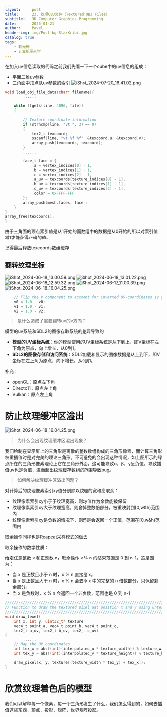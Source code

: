 ```yaml
---
layout:     post
title:      23. 纹理OBJ文件（Textured OBJ Files）
subtitle:   3D Computer Graphics Programming
date:       2025-01-21
author:     Pavel
header-img: img/Post-bg-StarKribi.jpg
catalog: true
tags:
    - 软光栅
    - 计算机图形学
---
```


在加入uv信息读取的代码之前我们先看一下一个cube中的uv信息的组成：

- 平面二维uv参数
- 三角面中顶点队uv参数的索引
![iShot_2024-07-20_16.41.02.png](https://pavelblog-images-1333471781.cos.ap-shanghai.myqcloud.com/undefined20250121184637807.png?imageSlim)

```c
void load_obj_file_data(char* filename){
		......

    while (fgets(line, 4096, file))
    {
		    ......
        // Texture coordinate information
        if (strncmp(line, "vt ", 3) == 0)
        {
            tex2_t texcoord;
            sscanf(line, "vt %f %f", &texcoord.u, &texcoord.v);
            array_push(texcoords, texcoord);
        }
        ......

        face_t face = {
            .a = vertex_indices[0] - 1,
            .b = vertex_indices[1] - 1,
            .c = vertex_indices[2] - 1,
            .a_uv = texcoords[texture_indices[0] - 1],
            .b_uv = texcoords[texture_indices[1] - 1],
            .c_uv = texcoords[texture_indices[2] - 1],
            .color = 0xFFFFFFFF
        };
        array_push(mesh.faces, face);
    }
}
array_free(texcoords);
}
```

由于三角面的顶点索引值是从1开始的而数组中的数据是从0开始的所以对索引值减1才能获得正确的值。

记得最后释放texcoords数组缓存

## 翻转纹理坐标
![iShot_2024-06-18_13.00.59.png](https://pavelblog-images-1333471781.cos.ap-shanghai.myqcloud.com/undefined20250121184703855.png?imageSlim)
![iShot_2024-06-18_13.01.22.png](https://pavelblog-images-1333471781.cos.ap-shanghai.myqcloud.com/undefined20250121184727911.png?imageSlim)
![iShot_2024-06-18_12.59.32.png](https://pavelblog-images-1333471781.cos.ap-shanghai.myqcloud.com/undefined20250121184744572.png?imageSlim)
![iShot_2024-06-17_11.00.39.png](https://pavelblog-images-1333471781.cos.ap-shanghai.myqcloud.com/undefined20250121184802752.png?imageSlim)
![iShot_2024-06-18_16.04.25.png](https://pavelblog-images-1333471781.cos.ap-shanghai.myqcloud.com/undefined20250121184815801.png?imageSlim)

```c
    // Flip the V component to account for inverted UV-coordinates (v grows downwards)
    v0 = 1.0 - v0;
    v1 = 1.0 - v1;
    v2 = 1.0 - v2;
```

> 是什么造成了需要翻转uv的v方向？

模型的uv系统和SDL2的图像存取系统的差异导致的

- **模型的UV坐标系统**：你的模型使用的UV坐标系统是从下到上，即V坐标在左下角为原点，向上增长，从0到1。
- **SDL2的图像存储和访问系统**：SDL2加载和显示的图像数据是从上到下，即V坐标在左上角为原点，向下增长，从0到1。

补充：

- openGL：原点左下角
- Directx11：原点左上角
- Vulkan：原点左上角

# 防止纹理缓冲区溢出

![iShot_2024-06-18_16.04.25.png](https://prod-files-secure.s3.us-west-2.amazonaws.com/3f2fbaed-deef-4470-9c55-f54a154bb4bd/c013fbb3-dd29-4a13-b497-a1109278b84c/iShot_2024-06-18_16.04.25.png)

> 为什么会出现纹理缓冲区溢出现象？

我们绘制在显示屏上的三角形是离散的整数数组构成的三角形像素，而计算三角形权重插值时是对完美的理论三角形。不可避免的会出现这种情况，如上图所示的绿点所在的三角形像素理论上它在三角形外面，这可能导致α，β，γ呈负值，导致插值uv也是负值，进而超出纹理缓存数组的范围导致bug。

> 如何解决纹理缓冲区溢出问题？

对计算后的纹理像素索引xy值分别除以纹理的宽和高取余：

- 纹理像素索引xy小于于纹理宽高，则xy值作为余数能被保留
- 纹理像素索引xy大于纹理宽高，则舍掉整数倍部分，被重映射到[0,w&h)范围内
- 纹理像素索引xy是负数的情况下，则还是会返回一个正值，范围在[0,w&h)范围内

取余操作同样也是Reapeat采样模式的做法

取余操作的数学性质：

给定任意整数 x 和正整数 n，取余操作 x % n 的结果范围是 0 到 n-1。这是因为：

- 当 x 是正数且小于 n 时，x % n 直接是 x。
- 当 x 是正数且大于 n 时，x % n 会去掉 x 中的完整的 n 倍数部分，只保留剩余部分。
- 当 x 是负数时，x % n 会返回一个非负数，范围也是 0 到 n-1

```c
///////////////////////////////////////////////////////////////////////////////  
// Function to draw the textured pixel aat position x and y using unterpolation
//////////////////////////////////////////////////////////////////////////////
void draw_texel(
    int x, int y, uint32_t* texture,
    vec4_t point_a, vec4_t point_b, vec4_t point_c,
    tex2_t a_uv, tex2_t b_uv, tex2_t c_uv)
{
		......
    // Map the UV coordinates
    int tex_x = abs((int)(interpolated_u * texture_width)) % texture_width;
    int tex_y = abs((int)(interpolated_v * texture_height)) % texture_height;

    draw_pixel(x, y, texture[(texture_width * tex_y) + tex_x]);
}
```

# 欣赏纹理着色后的模型

我们可以解释每一个像素，每一个三角形发生了什么，我们怎么得到的，如何去插值这些东西，顶点，投影，矩阵，世界矩阵投影。